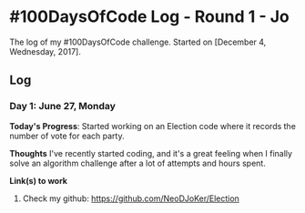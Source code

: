 # #100DaysOfCode Log - Round 1 - Jo

The log of my #100DaysOfCode challenge. Started on [December 4, Wednesday, 2017].

## Log
 
### Day 1: June 27, Monday

**Today's Progress**: Started working on an Election code where it records the number of vote for each party.

**Thoughts** I've recently started coding, and it's a great feeling when I finally solve an algorithm challenge after a lot of attempts and hours spent.

**Link(s) to work**
1. Check my github: https://github.com/NeoDJoKer/Election
